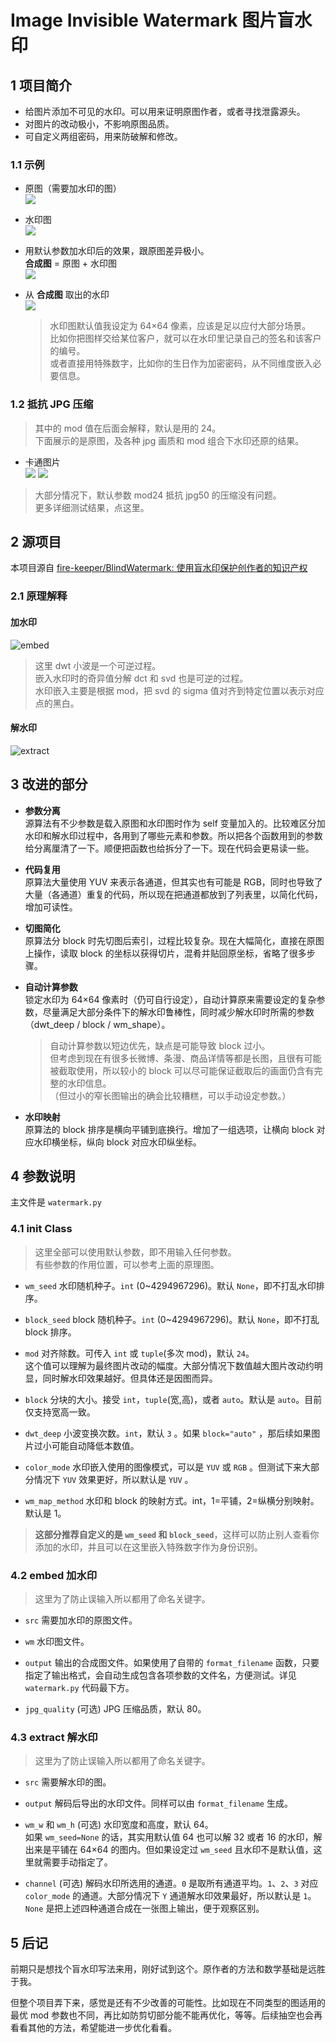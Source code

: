 # Image Invisible Watermark 图片盲水印

## 1 项目简介

-   给图片添加不可见的水印。可以用来证明原图作者，或者寻找泄露源头。
-   对图片的改动极小，不影响原图品质。
-   可自定义两组密码，用来防破解和修改。

### 1.1 示例

-   原图（需要加水印的图）  
    ![](pic/lena512.png)
-   水印图  
    ![](pic/wm64.png)
-   用默认参数加水印后的效果，跟原图差异极小。  
    **合成图** = 原图 + 水印图  
    ![](readme/test/lena512_wm64_map1_dwt1_block4_mod24_jpg80_wms1234_blks5678.jpg)
-   从 **合成图** 取出的水印  
    ![](readme/test/lena512_wm64_map1_dwt1_block4_mod24_jpg80_wms1234_blks5678_wm.png)

    > 水印图默认值我设定为 64×64 像素，应该是足以应付大部分场景。  
    > 比如你把图样交给某位客户，就可以在水印里记录自己的签名和该客户的编号。  
    > 或者直接用特殊数字，比如你的生日作为加密密码，从不同维度嵌入必要信息。

### 1.2 抵抗 JPG 压缩

> 其中的 mod 值在后面会解释，默认是用的 24。  
> 下面展示的是原图，及各种 jpg 画质和 mod 组合下水印还原的结果。

-   卡通图片  
    ![](pic/comic.png)
    ![](readme/test/comic_wm64_map1_dwt1_block4_wms1234_blks5678_jpg30-100_mod16-32.png)

> 大部分情况下，默认参数 mod24 抵抗 jpg50 的压缩没有问题。  
> 更多详细测试结果，点这里。

## 2 源项目

本项目源自 [fire-keeper/BlindWatermark: 使用盲水印保护创作者的知识产权](https://github.com/fire-keeper/BlindWatermark)

### 2.1 原理解释

#### 加水印

![embed](readme/algorithm_diagram-embed.png)

> 这里 dwt 小波是一个可逆过程。  
>  嵌入水印时的奇异值分解 dct 和 svd 也是可逆的过程。  
>  水印嵌入主要是根据 mod，把 svd 的 sigma 值对齐到特定位置以表示对应点的黑白。

#### 解水印

![extract](readme/algorithm_diagram-extract.png)

## 3 改进的部分

-   **参数分离**  
    源算法有不少参数是载入原图和水印图时作为 self 变量加入的。比较难区分加水印和解水印过程中，各用到了哪些元素和参数。所以把各个函数用到的参数给分离厘清了一下。顺便把函数也给拆分了一下。现在代码会更易读一些。

-   **代码复用**  
    原算法大量使用 YUV 来表示各通道，但其实也有可能是 RGB，同时也导致了大量（各通道）重复的代码，所以现在把通道都放到了列表里，以简化代码，增加可读性。

-   **切图简化**  
    原算法分 block 时先切图后索引，过程比较复杂。现在大幅简化，直接在原图上操作，读取 block 的坐标以获得切片，混肴并贴回原坐标，省略了很多步骤。

-   **自动计算参数**  
    锁定水印为 64×64 像素时（仍可自行设定），自动计算原来需要设定的复杂参数，尽量满足大部分条件下的解水印鲁棒性，同时减少解水印时所需的参数（dwt_deep / block / wm_shape）。

    > 自动计算参数以短边优先，缺点是可能导致 block 过小。  
    > 但考虑到现在有很多长微博、条漫、商品详情等都是长图，且很有可能被截取使用，所以较小的 block 可以尽可能保证截取后的画面仍含有完整的水印信息。  
    > （但过小的窄长图输出的确会比较糟糕，可以手动设定参数。）

-   **水印映射**  
    原算法的 block 排序是横向平铺到底换行。增加了一组选项，让横向 block 对应水印横坐标，纵向 block 对应水印纵坐标。

## 4 参数说明

主文件是 `watermark.py`

### 4.1 init Class

> 这里全部可以使用默认参数，即不用输入任何参数。  
> 有些参数的作用位置，可以参考上面的原理图。

-   `wm_seed` 水印随机种子。`int` (0~4294967296)。默认 `None`，即不打乱水印排序。

-   `block_seed` block 随机种子。`int` (0~4294967296)。默认 `None`，即不打乱 block 排序。

-   `mod` 对齐除数。可传入 `int` 或 `tuple`(多次 mod)，默认 `24`。  
    这个值可以理解为最终图片改动的幅度。大部分情况下数值越大图片改动约明显，同时解水印效果越好。但具体还是因图而异。

-   `block` 分块的大小。接受 `int`，`tuple`(宽,高)，或者 `auto`。默认是 `auto`。目前仅支持宽高一致。

-   `dwt_deep` 小波变换次数。`int`，默认 `3` 。如果 `block="auto"` ，那后续如果图片过小可能自动降低本数值。

-   `color_mode` 水印嵌入使用的图像模式，可以是 `YUV` 或 `RGB` 。但测试下来大部分情况下 `YUV` 效果更好，所以默认是 `YUV` 。

-   `wm_map_method` 水印和 block 的映射方式。int，1=平铺，2=纵横分别映射。默认是 1。

> **这部分推荐自定义的是 `wm_seed` 和 `block_seed`**，这样可以防止别人查看你添加的水印，并且可以在这里嵌入特殊数字作为身份识别。

### 4.2 embed 加水印

> 这里为了防止误输入所以都用了命名关键字。

-   `src` 需要加水印的原图文件。

-   `wm` 水印图文件。

-   `output` 输出的合成图文件。如果使用了自带的 `format_filename` 函数，只要指定了输出格式，会自动生成包含各项参数的文件名，方便测试。详见 `watermark.py` 代码最下方。

-   `jpg_quality` (可选) JPG 压缩品质，默认 80。

### 4.3 extract 解水印

> 这里为了防止误输入所以都用了命名关键字。

-   `src` 需要解水印的图。

-   `output` 解码后导出的水印文件。同样可以由 `format_filename` 生成。

-   `wm_w` 和 `wm_h` (可选) 水印宽度和高度，默认 64。  
    如果 `wm_seed=None` 的话，其实用默认值 64 也可以解 32 或者 16 的水印，解出来是平铺在 64×64 的图内。但如果设定过 `wm_seed` 且水印不是默认值，这里就需要手动指定了。

-   `channel` (可选) 解码水印所选用的通道。`0` 是取所有通道平均。`1`、`2`、`3` 对应 `color_mode` 的通道。大部分情况下 `Y` 通道解水印效果最好，所以默认是 `1`。`None` 是把上述四种通道合成在一张图上输出，便于观察区别。

## 5 后记

前期只是想找个盲水印写法来用，刚好试到这个。原作者的方法和数学基础是远胜于我。

但整个项目弄下来，感觉是还有不少改善的可能性。比如现在不同类型的图适用的最优 mod 参数也不同，再比如防剪切部分能不能再优化，等等。后续抽空也会再看看其他的方法，希望能进一步优化看看。
